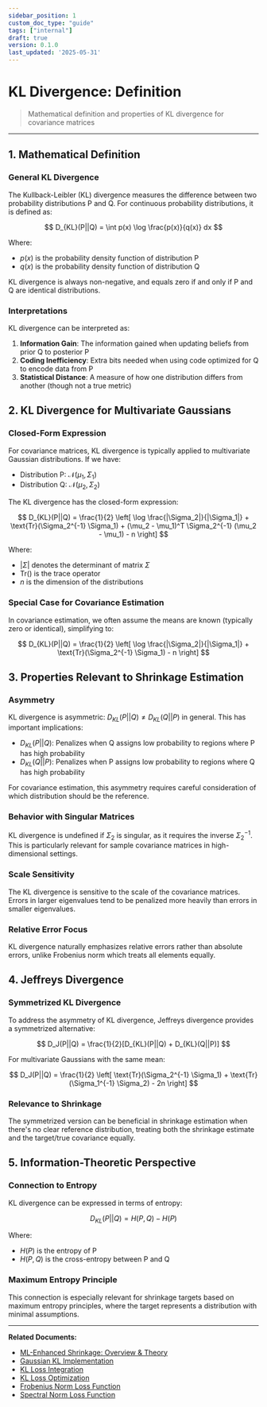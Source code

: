 ```yaml
---
sidebar_position: 1
custom_doc_type: "guide"
tags: ["internal"]
draft: true
version: 0.1.0
last_updated: '2025-05-31'
---
```


# KL Divergence: Definition

> Mathematical definition and properties of KL divergence for covariance matrices

---

## 1. Mathematical Definition

### General KL Divergence

The Kullback-Leibler (KL) divergence measures the difference between two probability distributions P and Q. For continuous probability distributions, it is defined as:

$$ D_{KL}(P||Q) = \int p(x) \log \frac{p(x)}{q(x)} dx $$

Where:
- $p(x)$ is the probability density function of distribution P
- $q(x)$ is the probability density function of distribution Q

KL divergence is always non-negative, and equals zero if and only if P and Q are identical distributions.

### Interpretations

KL divergence can be interpreted as:

1. **Information Gain**: The information gained when updating beliefs from prior Q to posterior P
2. **Coding Inefficiency**: Extra bits needed when using code optimized for Q to encode data from P
3. **Statistical Distance**: A measure of how one distribution differs from another (though not a true metric)

## 2. KL Divergence for Multivariate Gaussians

### Closed-Form Expression

For covariance matrices, KL divergence is typically applied to multivariate Gaussian distributions. If we have:

- Distribution P: $\mathcal{N}(\mu_1, \Sigma_1)$ 
- Distribution Q: $\mathcal{N}(\mu_2, \Sigma_2)$

The KL divergence has the closed-form expression:

$$ D_{KL}(P||Q) = \frac{1}{2} \left[ \log \frac{|\Sigma_2|}{|\Sigma_1|} + \text{Tr}(\Sigma_2^{-1} \Sigma_1) + (\mu_2 - \mu_1)^T \Sigma_2^{-1} (\mu_2 - \mu_1) - n \right] $$

Where:
- $|\Sigma|$ denotes the determinant of matrix $\Sigma$
- $\text{Tr}()$ is the trace operator
- $n$ is the dimension of the distributions

### Special Case for Covariance Estimation

In covariance estimation, we often assume the means are known (typically zero or identical), simplifying to:

$$ D_{KL}(P||Q) = \frac{1}{2} \left[ \log \frac{|\Sigma_2|}{|\Sigma_1|} + \text{Tr}(\Sigma_2^{-1} \Sigma_1) - n \right] $$

## 3. Properties Relevant to Shrinkage Estimation

### Asymmetry

KL divergence is asymmetric: $D_{KL}(P||Q) \neq D_{KL}(Q||P)$ in general. This has important implications:

- $D_{KL}(P||Q)$: Penalizes when Q assigns low probability to regions where P has high probability
- $D_{KL}(Q||P)$: Penalizes when P assigns low probability to regions where Q has high probability

For covariance estimation, this asymmetry requires careful consideration of which distribution should be the reference.

### Behavior with Singular Matrices

KL divergence is undefined if $\Sigma_2$ is singular, as it requires the inverse $\Sigma_2^{-1}$. This is particularly relevant for sample covariance matrices in high-dimensional settings.

### Scale Sensitivity

The KL divergence is sensitive to the scale of the covariance matrices. Errors in larger eigenvalues tend to be penalized more heavily than errors in smaller eigenvalues.

### Relative Error Focus

KL divergence naturally emphasizes relative errors rather than absolute errors, unlike Frobenius norm which treats all elements equally.

## 4. Jeffreys Divergence

### Symmetrized KL Divergence

To address the asymmetry of KL divergence, Jeffreys divergence provides a symmetrized alternative:

$$ D_J(P||Q) = \frac{1}{2}[D_{KL}(P||Q) + D_{KL}(Q||P)] $$

For multivariate Gaussians with the same mean:

$$ D_J(P||Q) = \frac{1}{2} \left[ \text{Tr}(\Sigma_2^{-1} \Sigma_1) + \text{Tr}(\Sigma_1^{-1} \Sigma_2) - 2n \right] $$

### Relevance to Shrinkage

The symmetrized version can be beneficial in shrinkage estimation when there's no clear reference distribution, treating both the shrinkage estimate and the target/true covariance equally.

## 5. Information-Theoretic Perspective

### Connection to Entropy

KL divergence can be expressed in terms of entropy:

$$ D_{KL}(P||Q) = H(P, Q) - H(P) $$

Where:
- $H(P)$ is the entropy of P
- $H(P, Q)$ is the cross-entropy between P and Q

### Maximum Entropy Principle

This connection is especially relevant for shrinkage targets based on maximum entropy principles, where the target represents a distribution with minimal assumptions.

---

**Related Documents:**
* [ML-Enhanced Shrinkage: Overview & Theory](../../bl-ai-shrinkage-overview.md)
* [Gaussian KL Implementation](./bl-ai-shrinkage-loss-kl-gaussian.md)
* [KL Loss Integration](./bl-ai-shrinkage-loss-kl-integration.md)
* [KL Loss Optimization](./bl-ai-shrinkage-loss-kl-optimization.md)
* [Frobenius Norm Loss Function](../frobenius/bl-ai-shrinkage-loss-frobenius.md)
* [Spectral Norm Loss Function](../spectral/bl-ai-shrinkage-loss-spectral.md)